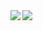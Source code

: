 <a href="https://github.com/anuraghazra/github-readme-stats">
  <img align="left" src="https://github-readme-stats.vercel.app/api?username=konmarii&show_icons=true&theme=cobalt" />
</a>


<a href="https://github.com/anuraghazra/github-readme-stats">
  <img align="left" src="https://github-readme-stats.vercel.app/api/top-langs/?username=konmarii&theme=cobalt" />
</a>

